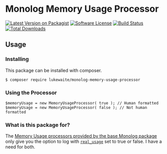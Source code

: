 # Monolog Memory Usage Processor
[![Latest Version on Packagist](https://img.shields.io/packagist/v/lukewaite/monolog-memory-usage-processor.svg?style=flat-square)](https://packagist.org/packages/lukewaite/monolog-memory-usage-processor)
[![Software License](https://img.shields.io/badge/license-MIT-brightgreen.svg?style=flat-square)](LICENSE.md)
[![Build Status](https://img.shields.io/travis/lukewaite/monolog-memory-usage-processor/master.svg?style=flat-square)](https://travis-ci.org/lukewaite/monolog-memory-usage-processor)
[![Total Downloads](https://img.shields.io/packagist/dt/lukewaite/monolog-memory-usage-processor.svg?style=flat-square)](https://packagist.org/packages/lukewaite/monolog-memory-usage-processor)

## Usage

### Installing

This package can be installed with composer.

    $ composer require lukewaite/monolog-memory-usage-processor
    
### Using the Processor

    $memoryUsage = new MemoryUsageProcessor( true ); // Human formatted
    $memoryUsage = new MemoryUsageProcessor( false ); // Not human formatted
    

### What is this package for?

The [Memory Usage processors provided by the base Monolog package][base] only give you the option to
log with [`real_usage`][realusage] set to true or false. I have a need for both.

[base]: https://github.com/Seldaek/monolog/blob/master/src/Monolog/Processor/MemoryUsageProcessor.php
[realusage]: http://php.net/manual/en/function.memory-get-usage.php